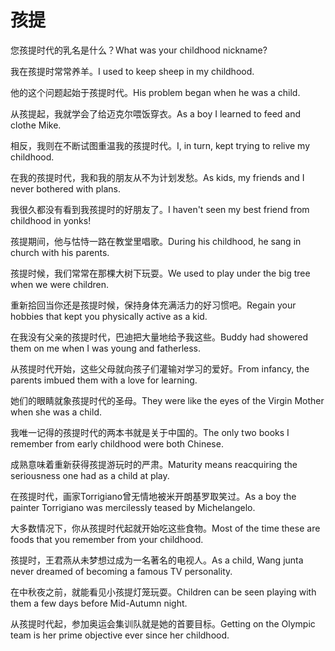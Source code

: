 # 孩提

<p><span class="chinese">您孩提时代的乳名是什么？</span><span class="english">What was your childhood nickname?</span></p>

<p><span class="chinese">我在孩提时常常养羊。</span><span class="english">I used to keep sheep in my childhood.</span></p>

<p><span class="chinese">他的这个问题起始于孩提时代。</span><span class="english">His problem began when he was a child.</span></p>

<p><span class="chinese">从孩提起，我就学会了给迈克尔喂饭穿衣。</span><span class="english">As a boy I learned to feed and clothe Mike.</span></p>

<p><span class="chinese">相反，我则在不断试图重温我的孩提时代。</span><span class="english">I, in turn, kept trying to relive my childhood.</span></p>

<p><span class="chinese">在我的孩提时代，我和我的朋友从不为计划发愁。</span><span class="english">As kids, my friends and I never bothered with plans.</span></p>

<p><span class="chinese">我很久都没有看到我孩提时的好朋友了。</span><span class="english">I haven't seen my best friend from childhood in yonks!</span></p>

<p><span class="chinese">孩提期间，他与怙恃一路在教堂里唱歌。</span><span class="english">During his childhood, he sang in church with his parents.</span></p>

<p><span class="chinese">孩提时候，我们常常在那棵大树下玩耍。</span><span class="english">We used to play under the big tree when we were children.</span></p>

<p><span class="chinese">重新拾回当你还是孩提时候，保持身体充满活力的好习惯吧。</span><span class="english">Regain your hobbies that kept you physically active as a kid.</span></p>

<p><span class="chinese">在我没有父亲的孩提时代，巴迪把大量地给予我这些。</span><span class="english">Buddy had showered them on me when I was young and fatherless.</span></p>

<p><span class="chinese">从孩提时代开始，这些父母就向孩子们灌输对学习的爱好。</span><span class="english">From infancy, the parents imbued them with a love for learning.</span></p>

<p><span class="chinese">她们的眼睛就象孩提时代的圣母。</span><span class="english">They were like the eyes of the Virgin Mother when she was a child.</span></p>

<p><span class="chinese">我唯一记得的孩提时代的两本书就是关于中国的。</span><span class="english">The only two books I remember from early childhood were both Chinese.</span></p>

<p><span class="chinese">成熟意味着重新获得孩提游玩时的严肃。</span><span class="english">Maturity means reacquiring the seriousness one had as a child at play.</span></p>

<p><span class="chinese">在孩提时代，画家Torrigiano曾无情地被米开朗基罗取笑过。</span><span class="english">As a boy the painter Torrigiano was mercilessly teased by Michelangelo.</span></p>

<p><span class="chinese">大多数情况下，你从孩提时代起就开始吃这些食物。</span><span class="english">Most of the time these are foods that you remember from your childhood.</span></p>

<p><span class="chinese">孩提时，王君燕从未梦想过成为一名著名的电视人。</span><span class="english">As a child, Wang junta never dreamed of becoming a famous TV personality.</span></p>

<p><span class="chinese">在中秋夜之前，就能看见小孩提灯笼玩耍。</span><span class="english">Children can be seen playing with them a few days before Mid-Autumn night.</span></p>

<p><span class="chinese">从孩提时代起，参加奥运会集训队就是她的首要目标。</span><span class="english">Getting on the Olympic team is her prime objective ever since her childhood.</span></p>


